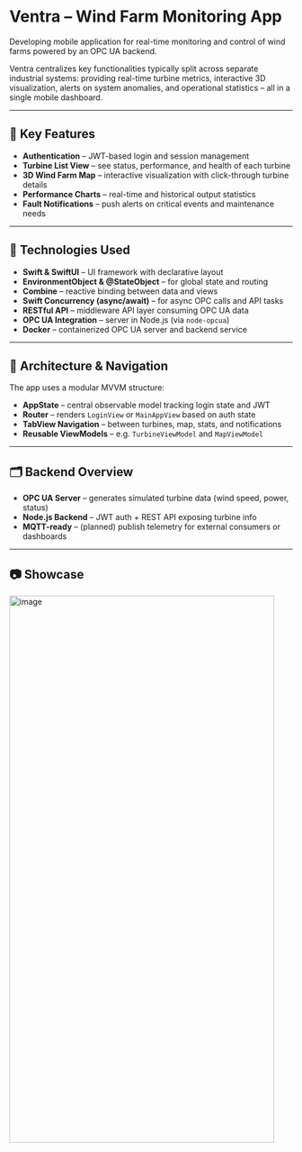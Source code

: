 # Ventra – Wind Farm Monitoring App

Developing mobile application for real-time monitoring and control of wind farms powered by an OPC UA backend.

Ventra centralizes key functionalities typically split across separate industrial systems: providing real-time turbine metrics, interactive 3D visualization, alerts on system anomalies, and operational statistics – all in a single mobile dashboard.

---

## 🔑 Key Features

- **Authentication** – JWT-based login and session management
- **Turbine List View** – see status, performance, and health of each turbine
- **3D Wind Farm Map** – interactive visualization with click-through turbine details
- **Performance Charts** – real-time and historical output statistics
- **Fault Notifications** – push alerts on critical events and maintenance needs

---

## 🚀 Technologies Used

- **Swift & SwiftUI** – UI framework with declarative layout
- **EnvironmentObject & @StateObject** – for global state and routing
- **Combine** – reactive binding between data and views
- **Swift Concurrency (async/await)** – for async OPC calls and API tasks
- **RESTful API** – middleware API layer consuming OPC UA data
- **OPC UA Integration** – server in Node.js (via `node-opcua`)
- **Docker** – containerized OPC UA server and backend service

---

## 🔧 Architecture & Navigation

The app uses a modular MVVM structure:

- **AppState** – central observable model tracking login state and JWT
- **Router** – renders `LoginView` or `MainAppView` based on auth state
- **TabView Navigation** – between turbines, map, stats, and notifications
- **Reusable ViewModels** – e.g. `TurbineViewModel` and `MapViewModel`

---

## 🗂️ Backend Overview

- **OPC UA Server** – generates simulated turbine data (wind speed, power, status)
- **Node.js Backend** – JWT auth + REST API exposing turbine info
- **MQTT-ready** – (planned) publish telemetry for external consumers or dashboards

---

## 📷 Showcase

<img width="471" height="971" alt="image" src="https://github.com/user-attachments/assets/3c303d19-27e6-4869-ab62-2d72867fb722" />

